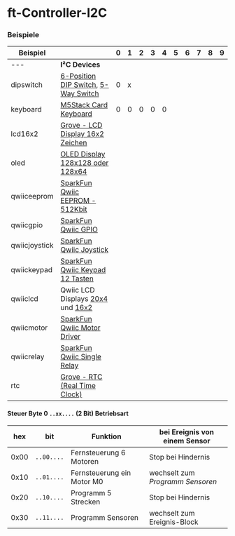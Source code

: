 # ft-Controller-I2C



### Beispiele

Beispiel||0|1|2|3|4|5|6|7|8|9
---|---|---|---|---|---|---|---|---|---|---|--
---|**I²C Devices**| ||||
dipswitch|[6-Position DIP Switch](https://wiki.seeedstudio.com/Grove-6-Position_DIP_Switch), [5-Way Switch](https://wiki.seeedstudio.com/Grove-5-Way_Switch)|0|x|||
keyboard|[M5Stack Card Keyboard](https://docs.m5stack.com/en/unit/cardkb_1.1)|0|0|0|0|0
lcd16x2|[Grove - LCD Display 16x2 Zeichen](https://wiki.seeedstudio.com/Grove-16x2_LCD_Series)
oled|[OLED Display 128x128 oder 128x64](https://wiki.seeedstudio.com/Grove-OLED-Display-1.12-SH1107_V3.0)
qwiiceeprom|[SparkFun Qwiic EEPROM - 512Kbit](https://www.sparkfun.com/products/18355)
qwiicgpio|[SparkFun Qwiic GPIO](https://www.sparkfun.com/products/17047)
qwiicjoystick|[SparkFun Qwiic Joystick](https://www.sparkfun.com/products/15168)
qwiickeypad|[SparkFun Qwiic Keypad 12 Tasten](https://www.sparkfun.com/products/15290)
qwiiclcd|Qwiic LCD Displays [20x4](https://www.sparkfun.com/products/16398) und [16x2](https://www.sparkfun.com/products/16396)
qwiicmotor|[SparkFun Qwiic Motor Driver](https://www.sparkfun.com/products/15451)
qwiicrelay|[SparkFun Qwiic Single Relay](https://www.sparkfun.com/products/15093)
rtc|[Grove - RTC (Real Time Clock)](https://wiki.seeedstudio.com/Grove_High_Precision_RTC)


#### Steuer Byte 0 <code>..xx....</code> (2 Bit) Betriebsart

hex|bit|Funktion|bei Ereignis von einem Sensor
---|---|---|---
0x00|<code>..00....</code>|Fernsteuerung 6 Motoren|Stop bei Hindernis
0x10|<code>..01....</code>|Fernsteuerung ein Motor M0|wechselt zum *Programm Sensoren*
0x20|<code>..10....</code>|Programm 5 Strecken|Stop bei Hindernis
0x30|<code>..11....</code>|Programm Sensoren|wechselt zum Ereignis-Block


